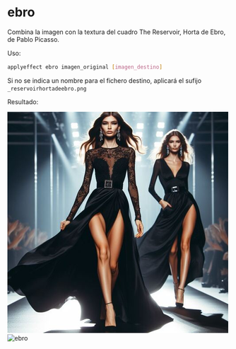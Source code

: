 # ebro

Combina la imagen con la textura del cuadro The Reservoir, Horta de Ebro, de Pablo Picasso.

Uso:

``` sh
applyeffect ebro imagen_original [imagen_destino]
```

Si no se indica un nombre para el fichero destino, aplicará el sufijo `_reservoirhortadeebro.png`

Resultado:

![imagen original](../../images/image.jpg)
![ebro](../../images/image_rreservoirhortadeebro.png)

